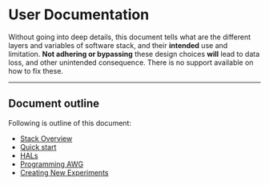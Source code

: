 # User Documentation

Without going into deep details, this document tells what are the different layers and variables of software stack, and their __intended__ use and limitation. **Not adhering or bypassing** these design choices **will** lead to data loss, and other unintended consequence. There is no support available on how to fix these.
   
___
## Document outline

Following is outline of this document:   

* [Stack Overview](./overview.md)
* [Quick start](./quickstart.md)
* [HALs](./hals.md)
* [Programming AWG](./waveforms.md)
* [Creating New Experiments](./creatingExperiments.md)
